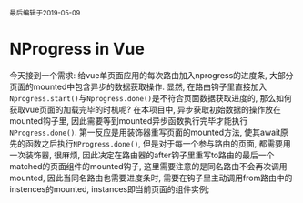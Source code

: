 <small>最后编辑于2019-05-09</small>

# NProgress in Vue
今天接到一个需求: 给vue单页面应用的每次路由加入nprogress的进度条, 大部分页面的mounted中包含异步的数据获取操作. 显然, 在路由钩子里直接加入`Nprogress.start()`与`Nprogress.done()`是不符合页面数据获取进度的, 那么如何获取vue页面的加载完毕的时机呢? 在本项目中, 异步获取初始数据的操作放在mounted钩子里, 因此需要等到mounted异步函数执行完毕才能执行`NProgress.done()`.
第一反应是用装饰器重写页面的mounted方法, 使其await原先的函数之后执行`NProgress.done()`, 但是对于每一个参与路由的页面, 都需要用一次装饰器, 很麻烦, 因此决定在路由器的after钩子里重写to路由的最后一个matched的页面组件的mounted钩子, 这里需要注意的是同名路由不会再次调用mounted, 因此当同名路由也需要进度条时, 需要在钩子里主动调用from路由中的instences的mounted, instances即当前页面的组件实例;